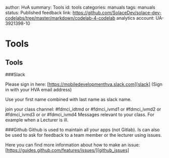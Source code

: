 author: HvA
summary: Tools
id: tools
categories: manuals
tags: manuals
status: Published
feedback link: https://github.com/SolaceDev/solace-dev-codelabs/tree/master/markdown/codelab-4-codelab
analytics account: UA-3921398-10

# Tools

## Tools

###Slack 

Please sign in here: [https://mobiledevelopmenthva.slack.com][slack]
(Sign in with your HVA email address)

Use your first name combined with last name as slack name.

join your class channel: #fdmci_idtmd or #fdmci_ivmd1 or #fdmci_ivmd2 or #fdmci_ivmd3 or or #fdmci_ivmd4
Messages relevant to your class. For example when a Lecturer is ill.
 
###Github
Github is used to maintain all your apps (not Gitlab). Is can also be used to ask for feedback to a team member or the lecturer using issues. 

Here you can find more information about how to make an issue: [https://guides.github.com/features/issues/][github_issues]




[slack]: https://mobiledevelopmenthva.slack.com

[github_issues]: https://guides.github.com/features/issues/